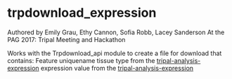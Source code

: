 # trpdownload_expression

Authored by Emily Grau, Ethy Cannon, Sofia Robb, Lacey Sanderson
At the PAG 2017: Tripal Meeting and Hackathon

Works with the Trpdownload_api module to create a file for download that contains:
Feature uniquename
tissue type from the [tripal-analysis-expression](http://tripal.info/extensions/modules/tripal-analysis-expression)
expression value from the [tripal-analysis-expression](http://tripal.info/extensions/modules/tripal-analysis-expression)

